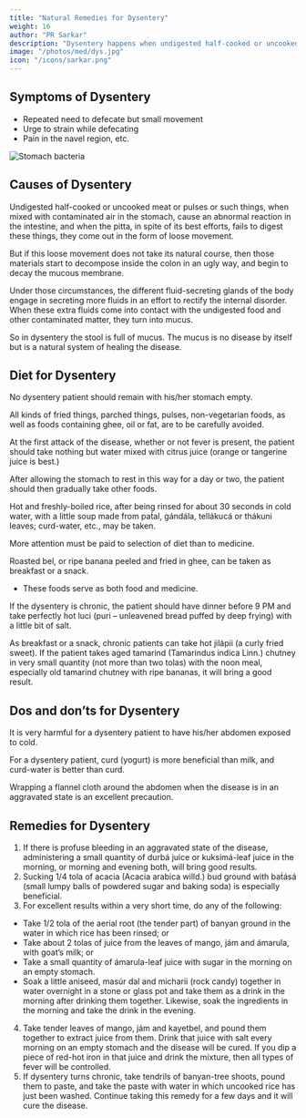 ```yaml
---
title: "Natural Remedies for Dysentery"
weight: 16
author: "PR Sarkar"
description: "Dysentery happens when undigested half-cooked or uncooked food fails to get digested and come out as loose movement"
image: "/photos/med/dys.jpg"
icon: "/icons/sarkar.png"
---
```




## Symptoms of Dysentery

- Repeated need to defecate but small movement
- Urge to strain while defecating
- Pain in the navel region, etc.

![Stomach bacteria](/photos/med/dys.jpg)


## Causes of Dysentery

Undigested half-cooked or uncooked meat or pulses or such things, when mixed with contaminated air in the stomach, cause an abnormal reaction in the intestine, and when the pitta, in spite of its best efforts, fails to digest these things, they come out in the form of loose movement. 

But if this loose movement does not take its natural course, then those materials start to decompose inside the colon in an ugly way, and begin to decay the mucous membrane.

Under those circumstances, the different fluid-secreting glands of the body engage in secreting more fluids in an effort to rectify the internal disorder. When these extra fluids come into contact with the undigested food and other contaminated matter, they turn into mucus. 

So in dysentery the stool is full of mucus. The mucus is no disease by itself but is a natural system of healing the disease.

<!-- Morning – Utkśepa Mudrá, Padahastásana, Agnisára Mudrá, Ud́d́ayana Mudrá and Ágneyii Práńáyáma.
Evening – Same. -->


## Diet for Dysentery

No dysentery patient should remain with his/her stomach empty.

All kinds of fried things, parched things, pulses, non-vegetarian foods, as well as foods containing ghee, oil or fat, are to be carefully avoided.

At the first attack of the disease, whether or not fever is present, the patient should take nothing but water mixed with citrus juice (orange or tangerine juice is best.)

After allowing the stomach to rest in this way for a day or two, the patient should then gradually take other foods. 

Hot and freshly-boiled rice, after being rinsed for about 30 seconds in cold water, with a little soup made from pat́al, gándála, tellákucá or thákuni leaves; curd-water, etc., may be taken.

More attention must be paid to selection of diet than to medicine. 

Roasted bel, or ripe banana peeled and fried in ghee, can be taken as breakfast or a snack. 
- These foods serve as both food and medicine.

If the dysentery is chronic, the patient should have dinner before 9 PM and take perfectly hot luci (puri – unleavened bread puffed by deep frying) with a little bit of salt. 

As breakfast or a snack, chronic patients can take hot jilápii (a curly fried sweet). If the patient takes aged tamarind (Tamarindus indica Linn.) chutney in very small quantity (not more than two tolas) with the noon meal, especially old tamarind chutney with ripe bananas, it will bring a good result.
 

## Dos and don’ts for Dysentery

It is very harmful for a dysentery patient to have his/her abdomen exposed to cold.

For a dysentery patient, curd (yogurt) is more beneficial than milk, and curd-water is better than curd.

Wrapping a flannel cloth around the abdomen when the disease is in an aggravated state is an excellent precaution.


## Remedies for Dysentery

1. If there is profuse bleeding in an aggravated state of the disease, administering a small quantity of durbá juice or kuksimá-leaf juice in the morning, or morning and evening both, will bring good results.
2. Sucking 1/4 tola of acacia (Acacia arabica willd.) bud ground with bat́ásá (small lumpy balls of powdered sugar and baking soda) is especially beneficial.
3. For excellent results within a very short time, do any of the following:
  - Take 1/2 tola of the aerial root (the tender part) of banyan ground in the water in which rice has been rinsed; or
  - Take about 2 tolas of juice from the leaves of mango, jám and ámarula, with goat’s milk; or
  - Take a small quantity of ámarula-leaf juice with sugar in the morning on an empty stomach.
  - Soak a little aniseed, masúr dal and micharii (rock candy) together in water overnight in a stone or glass pot and take them as a drink in the morning after drinking them together. Likewise, soak the ingredients in the morning and take the drink in the evening.
4. Take tender leaves of mango, jám and kayetbel, and pound them together to extract juice from them. Drink that juice with salt every morning on an empty stomach and the disease will be cured. If you dip a piece of red-hot iron in that juice and drink the mixture, then all types of fever will be controlled.
5. If dysentery turns chronic, take tendrils of banyan-tree shoots, pound them to paste, and take the paste with water in which uncooked rice has just been washed. Continue taking this remedy for a few days and it will cure the disease.